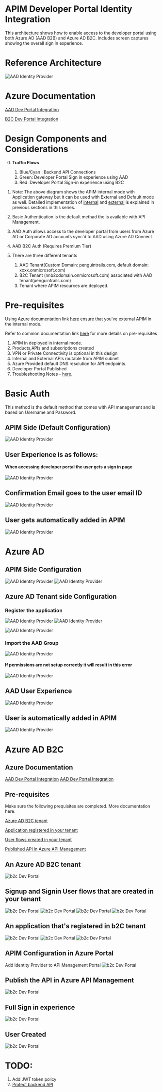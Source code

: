 
# APIM Developer Portal Identity Integration

This architecture shows how to enable access to the developer portal using both Azure AD (AAD B2B) and Azure AD B2C. Includes screen captures showing the overall sign in experience.

# Reference Architecture
![AAD Identity Provider](images/identity/apim-identity-architecture.png)


# Azure Documentation

[AAD Dev Portal Integration](https://docs.microsoft.com/en-us/azure/api-management/api-management-howto-aad)

[B2C Dev Portal Integration](https://docs.microsoft.com/en-us/azure/api-management/api-management-howto-aad-b2c)

# Design Components and Considerations

0. **Traffic Flows**
   
   1. Blue/Cyan : Backend API Connections
   2. Green: Developer Portal Sign in experience using AAD
   3. Red: Developer Portal Sign-in experience  using B2C
  

1. Note: The above diagram shows the APIM internal mode with Application gateway but it can be used with External and Default mode as well. Detailed implementation of [internal](README-internal.md) and [external](README-external.md) is explained in previous sections in this series.
2. Basic Authentication is the default methad the is available with API Management.
3. AAD Auth allows access to the developer portal from users from Azure AD or Corporate AD accounts sync'd to AAD using Azure AD Connect
4. AAD B2C Auth (Requires Premium Tier)
5. There are three different tenants
   1. AAD Tenant(Custom Domain: penguintrails.com, default domain: xxxx.onmicrosoft.com)
   2. B2C Tenant (nnb2cdomain.onmicrosoft.com) associated with AAD tenant(penguintrails.com)
   3. Tenant where APIM resources are deployed.


# Pre-requisites
Using Azure documentation link [here](https://docs.microsoft.com/en-us/azure/api-management/import-and-publish) ensure that you've external APIM in the internal mode.

Refer to common documentation link [here](README-common.md) for more details on pre-requisites
1. APIM in deployed in internal mode.
2. Products,APIs and subscriptions created
3. VPN or Private Connectivity is optional in this design
4. Internal and External APIs routable from APIM subnet
5. Azure Provided default DNS resolution for API endpoints.
6. Developer Portal Published
7. Troubleshooting Notes - [here](README-troubleshooting.md).

# Basic Auth

This method is the default method that comes with API management and is based on Username and Password.

## APIM Side (Default Configuration)


![AAD Identity Provider](images/identity/basic-auth.png)

## User Experience is as follows:

#### When accessing developer portal the user gets a sign in page
![AAD Identity Provider](images/identity/basic-sign-up-experience.png)

## Confirmation Email goes to the user email ID

![AAD Identity Provider](images/identity/basic-confirmation-email.png)



## User gets automatically added in APIM
![AAD Identity Provider](images/identity/basic-users.png)

# Azure AD

## APIM Side Configuration

![AAD Identity Provider](images/identity/aad-add-identity-provider.png)
![AAD Identity Provider](images/identity/aad-indentity-provider.png)

## Azure AD Tenant side Configuration

### Register the application

![AAD Identity Provider](images/identity/aad-register-app-developer-portal.png)
![AAD Identity Provider](images/identity/add-permissions-microsoft-graph.png)


![AAD Identity Provider](images/identity/aad-id-token.png)

### Import the AAD Group

![AAD Identity Provider](images/identity/apim-developer-aad-group.png)
#### If permissions are not setup correctly it will result in this error
![AAD Identity Provider](images/identity/graph-api-error.png)

## AAD User Experience
![AAD Identity Provider](images/identity/aad-signup-experience.png)
## User is automatically added in APIM
![AAD Identity Provider](images/identity/aad-users-after-registration.png)




# Azure AD B2C

## Azure Documentation
[AAD Dev Portal Integration](https://docs.microsoft.com/en-us/azure/api-management/api-management-howto-aad-b2c)
[AAD Dev Portal Integration](https://docs.microsoft.com/en-us/azure/active-directory-b2c/secure-api-management?tabs=app-reg-ga)

## Pre-requisites
Make sure the following prequisites are completed. More documentation here.

[Azure AD B2C tenant](https://docs.microsoft.com/en-us/azure/active-directory-b2c/tutorial-create-tenant)

[Application registered in your tenant](https://docs.microsoft.com/en-us/azure/active-directory-b2c/tutorial-register-applications?tabs=app-reg-ga)

[User flows created in your tenant](https://docs.microsoft.com/en-us/azure/active-directory-b2c/tutorial-create-user-flows?pivots=b2c-user-flow)
	
[Published API in Azure API Management](https://docs.microsoft.com/en-us/azure/api-management/import-and-publish)


## An Azure AD B2C tenant
![b2c Dev Portal](images/identity/b2c-tenant.png)

## Signup and Signin User flows that are created in your tenant
![b2c Dev Portal](images/identity/b2c-tenant-signin-up-user-flow.png)
![b2c Dev Portal](images/identity/idp.png)
![b2c Dev Portal](images/identity/b2c-claims.png)
![b2c Dev Portal](images/identity/b2c-user-attributes.png)



## An application that's registered in b2C  tenant

![b2c Dev Portal](images/identity/b2c-register-application.png)
![b2c Dev Portal](images/identity/b2c-redirect-URI-grant.png)
![b2c Dev Portal](images/identity/b2c-register-application.png)





## APIM Configuration in Azure Portal

Add Identity Provider to APi Management Portal
![b2c Dev Portal](images/identity/b2c-add-identity-provider.png)

## Publish the API in Azure API Management

![b2c Dev Portal](images/identity/b2c-publish-portal.png)

## Full Sign in experience

![b2c Dev Portal](images/identity/b2c-sign-up-experience.png)

## User Created
![b2c Dev Portal](images/identity/b2c-users.png)




# TODO:

1. Add JWT token policy
2. [Protect backend API](https://docs.microsoft.com/en-us/azure/api-management/api-management-howto-protect-backend-with-aad)